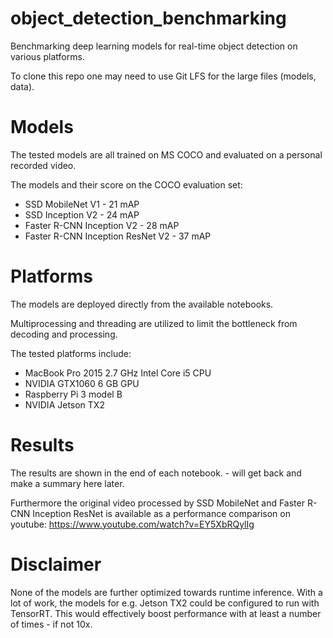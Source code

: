# object_detection_benchmarking
Benchmarking deep learning models for real-time object detection on various platforms.

To clone this repo one may need to use Git LFS for the large files (models, data).

# Models
The tested models are all trained on MS COCO and evaluated on a personal recorded video.

The models and their score on the COCO evaluation set:
* SSD MobileNet V1 - 21 mAP
* SSD Inception V2 - 24 mAP
* Faster R-CNN Inception V2 - 28 mAP
* Faster R-CNN Inception ResNet V2 - 37 mAP

# Platforms
The models are deployed directly from the available notebooks. 

Multiprocessing and threading are utilized to limit the bottleneck from decoding and processing. 

The tested platforms include:
* MacBook Pro 2015 2.7 GHz Intel Core i5 CPU
* NVIDIA GTX1060 6 GB GPU
* Raspberry Pi 3 model B
* NVIDIA Jetson TX2

# Results
The results are shown in the end of each notebook. - will get back and make a summary here later.

Furthermore the original video processed by SSD MobileNet and Faster R-CNN Inception ResNet is available as a performance comparison on youtube: https://www.youtube.com/watch?v=EY5XbRQylIg

# Disclaimer
None of the models are further optimized towards runtime inference. With a lot of work, the models for e.g. Jetson TX2 could be configured to run with TensorRT. This would effectively boost performance with at least a number of times - if not 10x.

